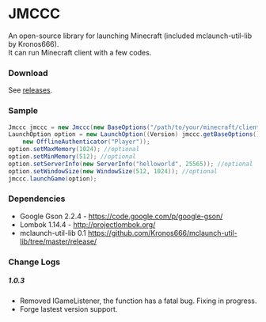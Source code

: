 # JMCCC
An open-source library for launching Minecraft (included mclaunch-util-lib by Kronos666).<br>
It can run Minecraft client with a few codes.

### Download
See [releases](https://github.com/Southern-InfinityStudio/JMCCC/tree/master/releases).

### Sample
```java
Jmccc jmccc = new Jmccc(new BaseOptions("/path/to/your/minecraft/client/.minecraft"));
LaunchOption option = new LaunchOption((Version) jmccc.getBaseOptions().getVersionsHandler().getVersions().toArray()[0],
    new OfflineAuthenticator("Player"));
option.setMaxMemory(1024); //optional
option.setMinMemory(512); //optional
option.setServerInfo(new ServerInfo("helloworld", 25565)); //optional
option.setWindowSize(new WindowSize(512, 1024)); //optional
jmccc.launchGame(option);
```

### Dependencies
* Google Gson 2.2.4 - https://code.google.com/p/google-gson/
* Lombok 1.14.4 - http://projectlombok.org/
* mclaunch-util-lib 0.1 https://github.com/Kronos666/mclaunch-util-lib/tree/master/release/

### Change Logs
##### 1.0.3
* Removed IGameListener, the function has a fatal bug. Fixing in progress.
* Forge lastest version support.
